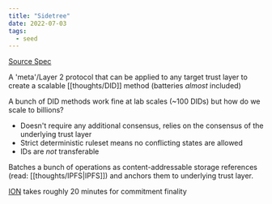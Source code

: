 ```yaml
---
title: "Sidetree"
date: 2022-07-03
tags:
  - seed
---
```


[Source Spec](https://identity.foundation/sidetree/spec)

A 'meta'/Layer 2 protocol that can be applied to any target trust layer to create a scalable [[thoughts/DID]] method (batteries _almost_ included)

A bunch of DID methods work fine at lab scales (~100 DIDs) but how do we scale to billions?

- Doesn't require any additional consensus, relies on the consensus of the underlying trust layer
- Strict deterministic ruleset means no conflicting states are allowed
- IDs are _not_ transferable

Batches a bunch of operations as content-addressable storage references (read: [[thoughts/IPFS|IPFS]]) and anchors them to underlying trust layer.

[ION](https://identity.foundation/ion/) takes roughly 20 minutes for commitment finality
